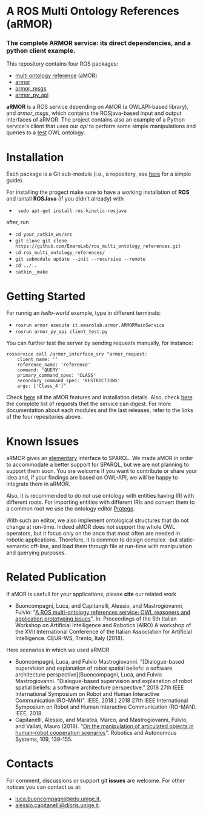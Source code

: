 # A ROS Multi Ontology References (aRMOR)
### The complete ARMOR service: its direct dependencies, and a python client example.

This repository contains four ROS packages:
 - [multi ontology reference](https://github.com/EmaroLab/multi_ontology_reference) (aMOR)
 - [armor](https://github.com/EmaroLab/armor)
 - [armor_msgs](https://github.com/EmaroLab/armor_msgs) 
 - [armor_py_api](https://github.com/EmaroLab/armor_py_api)

**aRMOR** is a ROS service depending on *AMOR* (a OWLAPI-based library), and *armor_msgs*, which contains the ROSjava-based input and output interfaces of aRMOR.
The project contains also an example of a Python service's client that uses our *api* to perform some simple manipulations and queries to a [test](https://github.com/EmaroLab/armor_py_api/blob/master/test/test.owl) OWL ontology.

# Installation
Each package is a Git sub-module (i.e., a repository, see [here](https://github.com/EmaroLab/docs/wiki/GitHub-Tutorial-to-Manage-Project-with-SubRepositories#clone-the-project) for a simple guide).

For installing the progect make sure to have a working installation of **ROS** and isntall **ROSJava** (if you didn't already) with
 - ` sudo apt-get install ros-kinetic-rosjava`  
 
after, run
 - `cd your_catkin_ws/src`
 - `git clone git clone https://github.com/EmaroLab/ros_multi_ontology_references.git`
 - `cd ros_multi_ontology_references/`
 - `git submodule update --init --recursive --remote`
 - `cd ../..`
 - `catkin__make`

# Getting Started
For runnig an *hello-world* example, type in different terminals:
 - `rosrun armor execute it.emarolab.armor.ARMORMainService`
 - `rosrun armor_py_api client_test.py`

You can further test the server by sending requests manually, for instance:
```
rosservice call /armor_interface_srv "armor_request:
    client_name: ''
    reference_name: 'reference'
    command: 'QUERY'
    primary_command_spec: 'CLASS'
    secondary_command_spec: 'RESTRICTIONS'
    args: ['Class_4']" 
```
Check [here](https://github.com/EmaroLab/armor/blob/master/README.MD) all the aMOR features and installation details.
Also, check [here](https://github.com/EmaroLab/armor/blob/master/commands.md) the complete list of requests thet the service can digest.
For more documentation about each modules and the last releases, refer to the links of the four repositories above.

# Known Issues

aRMOR gives an [elementary](https://github.com/EmaroLab/armor/issues/5#issuecomment-479956294) interface to SPARQL.
We made aMOR in order to accommodate a better support for SPARQL, but we are not planning to support them soon.
You are welcome if you want to contribute or share your idea and, if your findings are based on OWL-API, we will be happy to integrate them in aRMOR.

Also, it is recommended to do not use ontology with entities having IRI with different roots.
For importing entities with different IRIs and convert them to a common root we use the ontology editor [Protege](https://protege.stanford.edu/).

With such an editor, we also implement ontological structures that do not change at run-time.
Indeed aMOR does not support the whole OWL operators, but it focus only on the once that most often are needed in robotic applications.
Therefore, it is common to design complex -but static- semantic off-line, and load them through file at run-time with manipulation and querying purposes.

# Related Publication
If aMOR is usefull for your applications, please **cite** our related work
 - Buoncompagni, Luca, and Capitanelli, Alessio, and Mastrogiovanni, Fulvio: "[A ROS multi-ontology references service: OWL reasoners and application prototyping issues](http://ceur-ws.org/Vol-2352/short7.pdf)". In: Proceedings of the 5th Italian Workshop on Artificial Intelligence and Robotics (AIRO) A workshop of the XVII International Conference of the Italian Association for Artificial Intelligence. CEUR-WS, Trento, Italy (2018).

Here scenarios in which we used aRMOR
 - Buoncompagni, Luca, and Fulvio Mastrogiovanni. "[Dialogue-based supervision and explanation of robot spatial beliefs: a software architecture perspective](Buoncompagni, Luca, and Fulvio Mastrogiovanni. "Dialogue-based supervision and explanation of robot spatial beliefs: a software architecture perspective." 2018 27th IEEE International Symposium on Robot and Human Interactive Communication (RO-MAN)". IEEE, 2018.) 2018 27th IEEE International Symposium on Robot and Human Interactive Communication (RO-MAN). IEEE, 2018.
 - Capitanelli, Alessio, and Maratea, Marco, and Mastrogiovanni, Fulvio, and Vallati, Mauro (2018). "[On the manipulation of articulated objects in human–robot cooperation scenarios](https://arxiv.org/pdf/1801.01757.pdf)". Robotics and Autonomous Systems, 109, 139-155.
 
# Contacts
For comment, discussions or support git **issues** are welcome.
For other notices you can contact us at:
 - [luca.buoncompagni@edu.unige.it](mailto:luca.buoncompagni@edu.unige.it),
 - [alessio.capitanelli@dibris.unige.it](mailto:alessio.capitanelli@dibris.unige.it).

